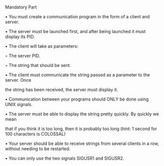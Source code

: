 Mandatory Part

• You must create a communication program in the form of a client and server.

• The server must be launched first, and after being launched it must display its PID.

• The client will take as parameters:

◦ The server PID.

◦ The string that should be sent.

• The client must communicate the string passed as a parameter to the server. Once

the string has been received, the server must display it.

• Communication between your programs should ONLY be done using UNIX signals.

• The server must be able to display the string pretty quickly. By quickly we mean

that if you think it is too long, then it is probably too long (hint: 1 second for 100
characters is COLOSSAL)

• Your server should be able to receive strings from several clients in a row, without
needing to be restarted.

• You can only use the two signals SIGUSR1 and SIGUSR2.